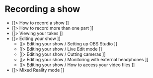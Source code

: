 # Recording a show

* [[> How to record a show ]]
* [[> How to record more than one part ]]
* [[> Viewing your takes ]]
* [[> Editing your show ]]
    * [[> Editing your show / Setting up OBS Studio ]]
    * [[> Editing your show / Live Edit mode ]]
    * [[> Editing your show / Cutting cameras ]]
    * [[> Editing your show / Monitoring with external headphones ]]
    * [[> Editing your show / How to access your video files ]]
* [[> Mixed Reality mode ]]
